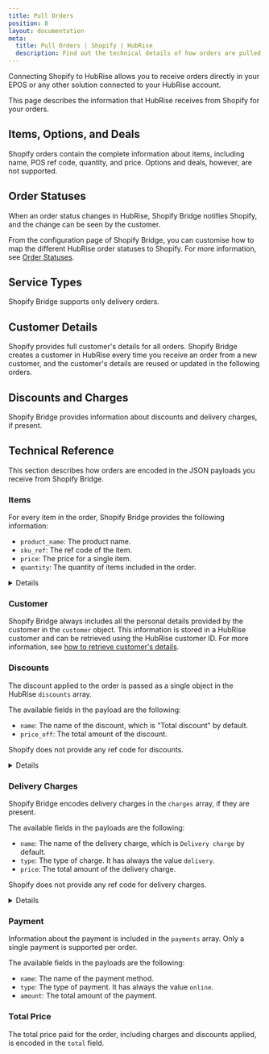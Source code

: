 ```yaml
---
title: Pull Orders
position: 8
layout: documentation
meta:
  title: Pull Orders | Shopify | HubRise
  description: Find out the technical details of how orders are pulled from Shopify into HubRise, which fields are passed and which are not.
---
```


Connecting Shopify to HubRise allows you to receive orders directly in your EPOS or any other solution connected to your HubRise account.

This page describes the information that HubRise receives from Shopify for your orders.

## Items, Options, and Deals

Shopify orders contain the complete information about items, including name, POS ref code, quantity, and price. Options and deals, however, are not supported.

## Order Statuses

When an order status changes in HubRise, Shopify Bridge notifies Shopify, and the change can be seen by the customer.

From the configuration page of Shopify Bridge, you can customise how to map the different HubRise order statuses to Shopify. For more information, see [Order Statuses](/apps/shopify/configuration#order-statuses).

## Service Types

Shopify Bridge supports only delivery orders.

## Customer Details

Shopify provides full customer's details for all orders.
Shopify Bridge creates a customer in HubRise every time you receive an order from a new customer, and the customer's details are reused or updated in the following orders.

## Discounts and Charges

Shopify Bridge provides information about discounts and delivery charges, if present.

## Technical Reference

This section describes how orders are encoded in the JSON payloads you receive from Shopify Bridge.

### Items

For every item in the order, Shopify Bridge provides the following information:

- `product_name`: The product name.
- `sku_ref`: The ref code of the item.
- `price`: The price for a single item.
- `quantity`: The quantity of items included in the order.

<details>

Below is a sample payload containing a single item.

```json
"items": [
  {
    "product_name": "Eiernoedels",
    "sku_ref": "1",
    "price": "4.50 EUR",
    "quantity": "1",
  }
]
```

</details>

### Customer

Shopify Bridge always includes all the personal details provided by the customer in the `customer` object.
This information is stored in a HubRise customer and can be retrieved using the HubRise customer ID.
For more information, see [how to retrieve customer's details](/developers/api/customer-management#retrieve-customer).

### Discounts

The discount applied to the order is passed as a single object in the HubRise `discounts` array.

The available fields in the payload are the following:

- `name`: The name of the discount, which is "Total discount" by default.
- `price_off`: The total amount of the discount.

Shopify does not provide any ref code for discounts.

<details>

Below is a sample payload for discounts.

```json
"discounts": [
  {
    "name": "10% off",
    "price_off": "0.50 EUR"
  }
]
```

</details>

### Delivery Charges

Shopify Bridge encodes delivery charges in the `charges` array, if they are present.

The available fields in the payloads are the following:

- `name`: The name of the delivery charge, which is `Delivery charge` by default.
- `type`: The type of charge. It has always the value `delivery`.
- `price`: The total amount of the delivery charge.

Shopify does not provide any ref code for delivery charges.

<details>

Below is a sample payload for charges.

```json
"charges": [
  {
    "name": "Delivery charge",
    "type": "delivery",
    "price": "1.50 EUR"
  }
]
```

</details>

### Payment

Information about the payment is included in the `payments` array. Only a single payment is supported per order.

The available fields in the payloads are the following:

- `name`: The name of the payment method.
- `type`: The type of payment. It has always the value `online`.
- `amount`: The total amount of the payment.

### Total Price

The total price paid for the order, including charges and discounts applied, is encoded in the `total` field.

